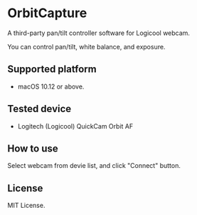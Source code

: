 # OrbitCapture

A third-party pan/tilt controller software for Logicool webcam.

You can control pan/tilt, white balance, and exposure.

## Supported platform

* macOS 10.12 or above.

## Tested device

 * Logitech (Logicool) QuickCam Orbit AF
 
## How to use

Select webcam from devie list, and click "Connect" button.

## License
MIT License.

